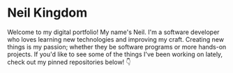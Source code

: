 # Neil Kingdom

Welcome to my digital portfolio! 
My name's Neil. I'm a software developer who loves learning new technologies and improving my craft.
Creating new things is my passion; whether they be software programs or more hands-on projects.
If you'd like to see some of the things I've been working on lately, check out my pinned repositories below! 👇
